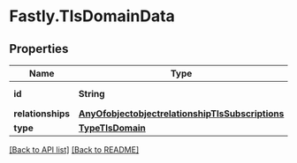 # Fastly.TlsDomainData

## Properties

Name | Type | Description | Notes
------------ | ------------- | ------------- | -------------
**id** | **String** | The domain name. | [optional] [readonly] 
**relationships** | [**AnyOfobjectobjectrelationshipTlsSubscriptions**](AnyOfobjectobjectrelationshipTlsSubscriptions.md) |  | [optional] 
**type** | [**TypeTlsDomain**](TypeTlsDomain.md) |  | [optional] 



[[Back to API list]](../../README.md#endpoints) [[Back to README]](../../README.md)
